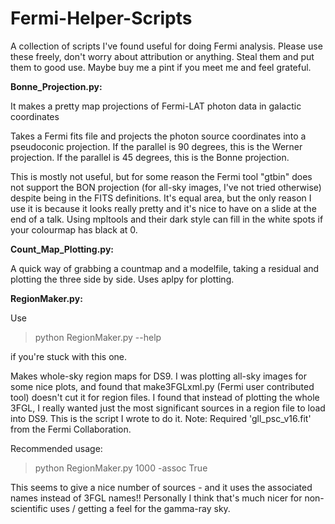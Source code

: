 # Fermi-Helper-Scripts
A collection of scripts I've found useful for doing Fermi analysis.
Please use these freely, don't worry about attribution or anything. Steal them and put them to good use. Maybe buy me a pint if you meet me and feel grateful.

**Bonne_Projection.py:**

It makes a pretty map projections of Fermi-LAT photon data in galactic coordinates

Takes a Fermi fits file and projects the photon source coordinates into a pseudoconic projection. If the parallel is 90 degrees, this is the Werner projection. If the parallel is 45 degrees, this is the Bonne projection. 

This is mostly not useful, but for some reason the Fermi tool "gtbin" does not support the BON projection (for all-sky images, I've not tried otherwise) despite being in the FITS definitions. It's equal area, but the only reason I use it is because it looks really pretty and it's nice to have on a slide at the end of a talk. Using mpltools and their dark style can fill in the white spots if your colourmap has black at 0.

**Count_Map_Plotting.py:**

A quick way of grabbing a countmap and a modelfile, taking a residual and plotting the three side by side. Uses aplpy for plotting.

**RegionMaker.py:**

Use 
>python RegionMaker.py --help

if you're stuck with this one.

Makes whole-sky region maps for DS9. I was plotting all-sky images for some nice plots, and found that make3FGLxml.py (Fermi user contributed tool) doesn't cut it for region files. I found that instead of plotting the whole 3FGL, I really wanted just the most significant sources in a region file to load into DS9. This is the script I wrote to do it. Note: Required 'gll_psc_v16.fit' from the Fermi Collaboration.

Recommended usage:
>python RegionMaker.py 1000 -assoc True

This seems to give a nice number of sources - and it uses the associated names instead of 3FGL names!! Personally I think that's much nicer for non-scientific uses / getting a feel for the gamma-ray sky.
